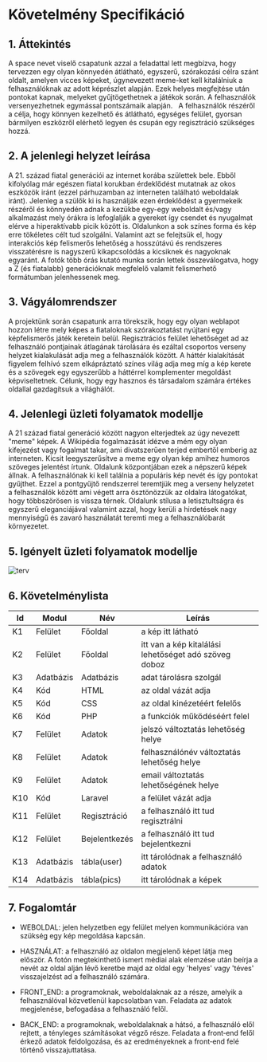 # Követelmény Specifikáció

## 1. Áttekintés
A space nevet viselő csapatunk azzal a feladattal lett megbízva, hogy tervezzen egy olyan
könnyedén átlátható, egyszerű, szórakozási célra szánt oldalt, amelyen vicces képeket, úgynevezett
meme-ket kell kitalálniuk a felhasználóknak az adott képrészlet alapján. Ezek helyes megfejtése
után pontokat kapnak, melyeket gyűjtögethetnek a játékok során. A felhasználók versenyezhetnek
egymással pontszámaik alapján. &nbsp; A felhasználók részéről a célja, hogy könnyen kezelhető
és átlátható, egységes felület, gyorsan bármilyen eszközről elérhető legyen és csupán egy
regisztráció szükséges hozzá.

## 2. A jelenlegi helyzet leírása 
A 21. század fiatal generációi az internet korába születtek bele. Ebből kifolyólag már egészen
fiatal korukban érdeklődést mutatnak az okos eszközök iránt (ezzel párhuzamban az interneten található
weboldalak iránt). Jelenleg a szülők ki is használják ezen érdeklődést a gyermekeik részéről és
könnyedén adnak a kezükbe egy-egy weboldalt és/vagy alkalmazást mely órákra is lefoglalják a gyereket
így csendet és nyugalmat elérve a hiperaktívabb picik között is. Oldalunkon a sok színes forma és kép erre
tökéletes célt tud szolgálni. Valamint azt se felejtsük el, hogy interakciós kép felismerős lehetőség a hosszútávú
és rendszeres visszatérésre is nagyszerű kikapcsolódás a kicsiknek és nagyoknak egyaránt. A fotók több órás
kutató munka során lettek összeválogatva, hogy a Z (és fiatalabb) generációknak megfelelő valamit felismerhető
formátumban jelenhessenek meg.

## 3. Vágyálomrendszer 
A projektünk során csapatunk arra törekszik, hogy egy olyan weblapot hozzon létre mely képes
a fiataloknak szórakoztatást nyújtani egy képfelismerős játék keretein belül. Regisztrációs felület
lehetőséget ad az felhasználó pontjainak átlagának tárolására és ezáltal csoportos verseny helyzet
kialakulását adja meg a felhasználók között. A háttér kialakítását figyelem felhívó szem
elkápráztató színes világ adja meg míg a kép kerete és a szövegek egy egyszerűbb a háttérrel
komplementer megoldást képviseltetnek. Célunk, hogy egy hasznos és társadalom számára értékes
oldallal gazdagítsuk a világhálót.

## 4. Jelenlegi üzleti folyamatok modellje 
A 21 század fiatal generáció között nagyon elterjedtek az úgy nevezett "meme" képek.
A Wikipédia fogalmazását idézve a mém egy olyan kifejezést vagy fogalmat takar, ami divatszerűen
terjed embertől emberig az interneten. Kicsit leegyszerűsítve a meme egy olyan kép amihez humoros
szöveges jelentést írtunk. Oldalunk központjában ezek a népszerű képek állnak. A felhasználónak ki
kell találnia a populáris kép nevét és így pontokat gyűjthet. Ezzel a pontgyűjtő rendszerrel
teremtjük meg a verseny helyzetet a felhasználók között ami végett arra ösztönözzük az oldalra
látogatókat, hogy többszörösen is vissza térnek. Oldalunk stílusa a letisztultságra és egyszerű
eleganciájával valamint azzal, hogy kerüli a hirdetések nagy mennyiségű és zavaró használatát teremti
meg a felhasználóbarát környezetet.

## 5. Igényelt üzleti folyamatok modellje 
![terv](https://github.com/rokobata510/space2-A-nagy-projeckt/blob/main/k%C3%A9pek/terv.png)

## 6. Követelménylista
| Id | Modul | Név | Leírás |
| --- | --- | --- | --- |
| K1 | Felület | Főoldal | a kép itt látható |
| K2 | Felület | Főoldal | itt van a kép kitalálási lehetőséget adó szöveg doboz |
| K3 | Adatbázis | Adatbázis | adat tárolásra szolgál | 
| K4 | Kód  | HTML | az oldal vázát adja |
| K5 | Kód  | CSS | az oldal kinézetéért felelős |
| K6 | Kód  | PHP | a funkciók működéséért felel |
| K7 | Felület | Adatok | jelszó változtatás lehetőség helye |
| K8 | Felület | Adatok | felhasználónév változtatás lehetőség helye |
| K9 | Felület | Adatok | email változtatás lehetőségének helye |
| K10 | Kód | Laravel | a felület vázát adja |
| K11 | Felület | Regisztráció| a felhasználó itt tud regisztrálni |
| K12 | Felület | Bejelentkezés | a felhasználó itt tud bejelentkezni |
| K13 | Adatbázis | tábla(user) | itt tárolódnak a felhasználó adatok |
| K14 | Adatbázis |  tábla(pics) | itt tárolódnak a képek |

## 7. Fogalomtár
- WEBOLDAL: jelen helyzetben egy felület melyen kommunikációra van szükség egy kép megoldása kapcsán.

- HASZNÁLAT: a felhasználó az oldalon megjelenő képet látja meg először. A fotón megtekinthető ismert médiai alak elemzése után beírja a nevét az oldal alján lévő keretbe majd az oldal egy 'helyes' vagy 'téves' visszajelzést ad a felhasználó számára.

- FRONT_END: a programoknak, weboldalaknak az a része, amelyik a felhasználóval közvetlenül kapcsolatban van. Feladata az adatok megjelenése, befogadása a felhasználó felől.

- BACK_END: a programoknak, weboldalaknak a hátsó, a felhasználó elől rejtett, a tényleges számításokat végző része. Feladata a front‑end felől érkező adatok feldolgozása, és az eredményeknek a front‑end felé történő visszajuttatása.


